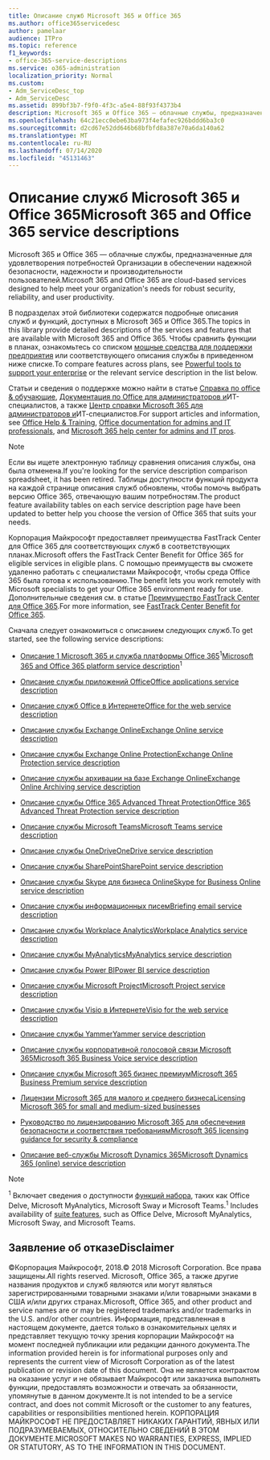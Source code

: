 ```yaml
---
title: Описание служб Microsoft 365 и Office 365
ms.author: office365servicedesc
author: pamelaar
audience: ITPro
ms.topic: reference
f1_keywords:
- office-365-service-descriptions
ms.service: o365-administration
localization_priority: Normal
ms.custom:
- Adm_ServiceDesc_top
- Adm_ServiceDesc
ms.assetid: 899bf3b7-f9f0-4f3c-a5e4-88f93f4373b4
description: Microsoft 365 и Office 365 — облачные службы, предназначенные для удовлетворения потребностей Организации в обеспечении надежной безопасности, надежности и производительности пользователей.
ms.openlocfilehash: 64c21ecc0ebe63ba973f4efafec926bddd6ba3c0
ms.sourcegitcommit: d2cd67e52dd646b68bfbfd8a387e70a6da140a62
ms.translationtype: MT
ms.contentlocale: ru-RU
ms.lasthandoff: 07/14/2020
ms.locfileid: "45131463"
---
```

# <a name="microsoft-365-and-office-365-service-descriptions"></a><span data-ttu-id="ab73e-103">Описание служб Microsoft 365 и Office 365</span><span class="sxs-lookup"><span data-stu-id="ab73e-103">Microsoft 365 and Office 365 service descriptions</span></span> 

<span data-ttu-id="ab73e-104">Microsoft 365 и Office 365 — облачные службы, предназначенные для удовлетворения потребностей Организации в обеспечении надежной безопасности, надежности и производительности пользователей.</span><span class="sxs-lookup"><span data-stu-id="ab73e-104">Microsoft 365 and Office 365 are cloud-based services designed to help meet your organization's needs for robust security, reliability, and user productivity.</span></span> 
  
<span data-ttu-id="ab73e-105">В подразделах этой библиотеки содержатся подробные описания служб и функций, доступных в Microsoft 365 и Office 365.</span><span class="sxs-lookup"><span data-stu-id="ab73e-105">The topics in this library provide detailed descriptions of the services and features that are available with Microsoft 365 and Office 365.</span></span> <span data-ttu-id="ab73e-106">Чтобы сравнить функции в планах, ознакомьтесь со списком [мощные средства для поддержки предприятия](https://go.microsoft.com/fwlink/?LinkID=799177&amp;clcid=0x409) или соответствующего описания службы в приведенном ниже списке.</span><span class="sxs-lookup"><span data-stu-id="ab73e-106">To compare features across plans, see [Powerful tools to support your enterprise](https://go.microsoft.com/fwlink/?LinkID=799177&amp;clcid=0x409) or the relevant service description in the list below.</span></span> 
  
<span data-ttu-id="ab73e-107">Статьи и сведения о поддержке можно найти в статье [Справка по office & обучающие](https://support.office.com/), [Документация по Office для администраторов и](https://docs.microsoft.com/office/)ИТ-специалистов, а также [Центр справки Microsoft 365 для администраторов и](https://docs.microsoft.com/microsoft-365/?view=o365-worldwide)ИТ-специалистов.</span><span class="sxs-lookup"><span data-stu-id="ab73e-107">For support articles and information, see [Office Help & Training](https://support.office.com/), [Office documentation for admins and IT professionals](https://docs.microsoft.com/office/), and [Microsoft 365 help center for admins and IT pros](https://docs.microsoft.com/microsoft-365/?view=o365-worldwide).</span></span>
  
> [!NOTE]
> <span data-ttu-id="ab73e-108">Если вы ищете электронную таблицу сравнения описания службы, она была отменена.</span><span class="sxs-lookup"><span data-stu-id="ab73e-108">If you're looking for the service description comparison spreadsheet, it has been retired.</span></span> <span data-ttu-id="ab73e-109">Таблицы доступности функций продукта на каждой странице описания служб обновлены, чтобы помочь выбрать версию Office 365, отвечающую вашим потребностям.</span><span class="sxs-lookup"><span data-stu-id="ab73e-109">The product feature availability tables on each service description page have been updated to better help you choose the version of Office 365 that suits your needs.</span></span> 
  
<span data-ttu-id="ab73e-110">Корпорация Майкрософт предоставляет преимущества FastTrack Center для Office 365 для соответствующих служб в соответствующих планах.</span><span class="sxs-lookup"><span data-stu-id="ab73e-110">Microsoft offers the FastTrack Center Benefit for Office 365 for eligible services in eligible plans.</span></span> <span data-ttu-id="ab73e-111">С помощью преимуществ вы сможете удаленно работать с специалистами Майкрософт, чтобы среда Office 365 была готова к использованию.</span><span class="sxs-lookup"><span data-stu-id="ab73e-111">The benefit lets you work remotely with Microsoft specialists to get your Office 365 environment ready for use.</span></span> <span data-ttu-id="ab73e-112">Дополнительные сведения см. в статье [Преимущество FastTrack Center для Office 365](https://docs.microsoft.com/fasttrack/O365-fasttrack-benefit-for-office-365).</span><span class="sxs-lookup"><span data-stu-id="ab73e-112">For more information, see [FastTrack Center Benefit for Office 365](https://docs.microsoft.com/fasttrack/O365-fasttrack-benefit-for-office-365).</span></span>
  
<span data-ttu-id="ab73e-113">Сначала следует ознакомиться с описанием следующих служб.</span><span class="sxs-lookup"><span data-stu-id="ab73e-113">To get started, see the following service descriptions:</span></span>
  
- <span data-ttu-id="ab73e-114">[Описание 1 Microsoft 365 и служба платформы Office 365](office-365-platform-service-description/office-365-platform-service-description.md)<sup>1</sup></span><span class="sxs-lookup"><span data-stu-id="ab73e-114">[Microsoft 365 and Office 365 platform service description](office-365-platform-service-description/office-365-platform-service-description.md)<sup>1</sup></span></span>

- [<span data-ttu-id="ab73e-115">Описание службы приложений Office</span><span class="sxs-lookup"><span data-stu-id="ab73e-115">Office applications service description</span></span>](office-applications-service-description/office-applications-service-description.md)

- [<span data-ttu-id="ab73e-116">Описание служб Office в Интернете</span><span class="sxs-lookup"><span data-stu-id="ab73e-116">Office for the web service description</span></span>](office-online-service-description/office-online-service-description.md)

- [<span data-ttu-id="ab73e-117">Описание службы Exchange Online</span><span class="sxs-lookup"><span data-stu-id="ab73e-117">Exchange Online service description</span></span>](exchange-online-service-description/exchange-online-service-description.md)

- [<span data-ttu-id="ab73e-118">Описание службы Exchange Online Protection</span><span class="sxs-lookup"><span data-stu-id="ab73e-118">Exchange Online Protection service description</span></span>](exchange-online-protection-service-description/exchange-online-protection-service-description.md)

- [<span data-ttu-id="ab73e-119">Описание службы архивации на базе Exchange Online</span><span class="sxs-lookup"><span data-stu-id="ab73e-119">Exchange Online Archiving service description</span></span>](exchange-online-archiving-service-description/exchange-online-archiving-service-description.md)

- [<span data-ttu-id="ab73e-120">Описание службы Office 365 Advanced Threat Protection</span><span class="sxs-lookup"><span data-stu-id="ab73e-120">Office 365 Advanced Threat Protection service description</span></span>](office-365-advanced-threat-protection-service-description.md)

- [<span data-ttu-id="ab73e-121">Описание службы Microsoft Teams</span><span class="sxs-lookup"><span data-stu-id="ab73e-121">Microsoft Teams service description</span></span>](teams-service-description.md)

- [<span data-ttu-id="ab73e-122">Описание службы OneDrive</span><span class="sxs-lookup"><span data-stu-id="ab73e-122">OneDrive service description</span></span>](onedrive-for-business-service-description.md)

- [<span data-ttu-id="ab73e-123">Описание службы SharePoint</span><span class="sxs-lookup"><span data-stu-id="ab73e-123">SharePoint service description</span></span>](sharepoint-online-service-description/sharepoint-online-service-description.md)

- [<span data-ttu-id="ab73e-124">Описание службы Skype для бизнеса Online</span><span class="sxs-lookup"><span data-stu-id="ab73e-124">Skype for Business Online service description</span></span>](skype-for-business-online-service-description/skype-for-business-online-service-description.md)

- [<span data-ttu-id="ab73e-125">Описание службы информационных писем</span><span class="sxs-lookup"><span data-stu-id="ab73e-125">Briefing email service description</span></span>](briefing-service-description.md)

- [<span data-ttu-id="ab73e-126">Описание службы Workplace Analytics</span><span class="sxs-lookup"><span data-stu-id="ab73e-126">Workplace Analytics service description</span></span>](workplace-analytics-service-description.md)

- [<span data-ttu-id="ab73e-127">Описание службы MyAnalytics</span><span class="sxs-lookup"><span data-stu-id="ab73e-127">MyAnalytics service description</span></span>](mya-service-description.md)

- [<span data-ttu-id="ab73e-128">Описание службы Power BI</span><span class="sxs-lookup"><span data-stu-id="ab73e-128">Power BI service description</span></span>](power-bi-service-description.md)

- [<span data-ttu-id="ab73e-129">Описание службы Microsoft Project</span><span class="sxs-lookup"><span data-stu-id="ab73e-129">Microsoft Project service description</span></span>](project-online-service-description/project-online-service-description.md)

- [<span data-ttu-id="ab73e-130">Описание службы Visio в Интернете</span><span class="sxs-lookup"><span data-stu-id="ab73e-130">Visio for the web service description</span></span>](visio-online-service-description/visio-online-service-description.md)

- [<span data-ttu-id="ab73e-131">Описание службы Yammer</span><span class="sxs-lookup"><span data-stu-id="ab73e-131">Yammer service description</span></span>](yammer-service-description/yammer-service-description.md)

- [<span data-ttu-id="ab73e-132">Описание службы корпоративной голосовой связи Microsoft 365</span><span class="sxs-lookup"><span data-stu-id="ab73e-132">Microsoft 365 Business Voice service description</span></span>](microsoft-365-business-voice-service-description.md)

- [<span data-ttu-id="ab73e-133">Описание службы Microsoft 365 бизнес премиум</span><span class="sxs-lookup"><span data-stu-id="ab73e-133">Microsoft 365 Business Premium service description</span></span>](microsoft-365-service-descriptions/microsoft-365-business-service-description.md)

- [<span data-ttu-id="ab73e-134">Лицензии Microsoft 365 для малого и среднего бизнеса</span><span class="sxs-lookup"><span data-stu-id="ab73e-134">Licensing Microsoft 365 for small and medium-sized businesses</span></span>](microsoft-365-service-descriptions/licensing-microsoft-365-in-smb.md)

- [<span data-ttu-id="ab73e-135">Руководство по лицензированию Microsoft 365 для обеспечения безопасности и соответствия требованиям</span><span class="sxs-lookup"><span data-stu-id="ab73e-135">Microsoft 365 licensing guidance for security & compliance</span></span>](microsoft-365-service-descriptions/microsoft-365-tenantlevel-services-licensing-guidance/microsoft-365-security-compliance-licensing-guidance.md)

- [<span data-ttu-id="ab73e-136">Описание веб-службы Microsoft Dynamics 365</span><span class="sxs-lookup"><span data-stu-id="ab73e-136">Microsoft Dynamics 365 (online) service description</span></span>](microsoft-dynamics-365-online-service-description.md)

> [!NOTE]
> <span data-ttu-id="ab73e-137"><sup>1</sup> Включает сведения о доступности [функций набора](https://docs.microsoft.com/office365/servicedescriptions/office-365-platform-service-description/office-365-suite-features), таких как Office Delve, Microsoft MyAnalytics, Microsoft Sway и Microsoft Teams.</span><span class="sxs-lookup"><span data-stu-id="ab73e-137"><sup>1</sup> Includes availability of [suite features](https://docs.microsoft.com/office365/servicedescriptions/office-365-platform-service-description/office-365-suite-features), such as Office Delve, Microsoft MyAnalytics, Microsoft Sway, and Microsoft Teams.</span></span>
  
## <a name="disclaimer"></a><span data-ttu-id="ab73e-138">Заявление об отказе</span><span class="sxs-lookup"><span data-stu-id="ab73e-138">Disclaimer</span></span>

<span data-ttu-id="ab73e-139">&copy;Корпорация Майкрософт, 2018.</span><span class="sxs-lookup"><span data-stu-id="ab73e-139">&copy; 2018 Microsoft Corporation.</span></span> <span data-ttu-id="ab73e-140">Все права защищены.</span><span class="sxs-lookup"><span data-stu-id="ab73e-140">All rights reserved.</span></span> <span data-ttu-id="ab73e-141">Microsoft, Office 365, а также другие названия продуктов и служб являются или могут являться зарегистрированными товарными знаками и/или товарными знаками в США и/или других странах.</span><span class="sxs-lookup"><span data-stu-id="ab73e-141">Microsoft, Office 365, and other product and service names are or may be registered trademarks and/or trademarks in the U.S. and/or other countries.</span></span> <span data-ttu-id="ab73e-142">Информация, представленная в настоящем документе, дается только в ознакомительных целях и представляет текущую точку зрения корпорации Майкрософт на момент последней публикации или редакции данного документа.</span><span class="sxs-lookup"><span data-stu-id="ab73e-142">The information provided herein is for informational purposes only and represents the current view of Microsoft Corporation as of the latest publication or revision date of this document.</span></span> <span data-ttu-id="ab73e-143">Она не является контрактом на оказание услуг и не обязывает Майкрософт или заказчика выполнять функции, предоставлять возможности и отвечать за обязанности, упомянутые в данном документе.</span><span class="sxs-lookup"><span data-stu-id="ab73e-143">It is not intended to be a service contract, and does not commit Microsoft or the customer to any features, capabilities or responsibilities mentioned herein.</span></span> <span data-ttu-id="ab73e-144">КОРПОРАЦИЯ МАЙКРОСОФТ НЕ ПРЕДОСТАВЛЯЕТ НИКАКИХ ГАРАНТИЙ, ЯВНЫХ ИЛИ ПОДРАЗУМЕВАЕМЫХ, ОТНОСИТЕЛЬНО СВЕДЕНИЙ В ЭТОМ ДОКУМЕНТЕ.</span><span class="sxs-lookup"><span data-stu-id="ab73e-144">MICROSOFT MAKES NO WARRANTIES, EXPRESS, IMPLIED OR STATUTORY, AS TO THE INFORMATION IN THIS DOCUMENT.</span></span>
 